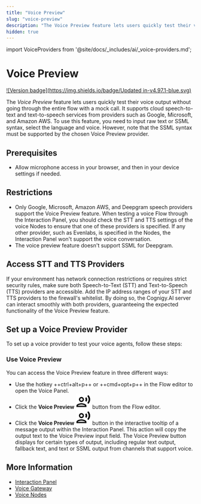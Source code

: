 ```yaml
---
title: "Voice Preview" 
slug: "voice-preview"
description: "The Voice Preview feature lets users quickly test their voice output without going through the entire flow with a mock call. It supports cloud speech-to-text and text-to-speech services from providers such as Google, Microsoft, and Amazon AWS."
hidden: true 
---
```


import VoiceProviders from '@site/docs/_includes/ai/_voice-providers.md';

# Voice Preview

[![Version badge](https://img.shields.io/badge/Updated in-v4.97.1-blue.svg)](../../release-notes/4.97.md)

The _Voice Preview_ feature lets
users quickly test their voice output without going through the entire flow with a mock call.
It supports cloud speech-to-text and text-to-speech services from providers such as Google, Microsoft, and Amazon AWS.
To use this feature, you need to input raw text or SSML syntax, select the language and voice.
However, note that the SSML syntax must be supported by the chosen Voice Preview provider.

## Prerequisites

- Allow microphone access in your browser, and then in your device settings if needed.

## Restrictions

- Only Google, Microsoft, Amazon AWS, and Deepgram speech providers support the Voice Preview feature. When testing a voice Flow through the Interaction Panel, you should check the STT and TTS settings of the voice Nodes to ensure that one of these providers is specified. If any other provider, such as Evenlabs, is specified in the Nodes, the Interaction Panel won't support the voice conversation.
- The voice preview feature doesn't support SSML for Deepgram.

## Access STT and TTS Providers
    
If your environment has network connection restrictions or requires strict security rules, make sure both Speech-to-Text (STT) and Text-to-Speech (TTS) providers are accessible. Add the IP address ranges of your STT and TTS providers to the firewall's whitelist. By doing so, the Cognigy.AI server can interact smoothly with both providers, guaranteeing the expected functionality of the Voice Preview feature.

## Set up a Voice Preview Provider

To set up a voice provider to test your voice agents, follow these steps:

<VoiceProviders />

### Use Voice Preview

You can access the Voice Preview feature in three different ways:

- Use the hotkey ++ctrl+alt+p++ or ++cmd+opt+p++ in the Flow editor to open the Voice Panel.
- Click the **Voice Preview** ![voice-preview](../../../static/img/_assets/icons/voice-preview.svg) button from the Flow editor.
- Click the **Voice Preview** ![voice-preview](../../../static/img/_assets/icons/voice-preview.svg) button in the interactive tooltip of a message output within the Interaction Panel. This action will copy the output text to the Voice Preview input field. The Voice Preview button displays for certain types of output, including regular text output, fallback text, and text or SSML output from channels that support voice.

## More Information

- [Interaction Panel](interaction-panel/overview.md)
- [Voice Gateway](../../voice-gateway/index.md)
- [Voice Nodes](../build/node-reference/voice/overview.md)
